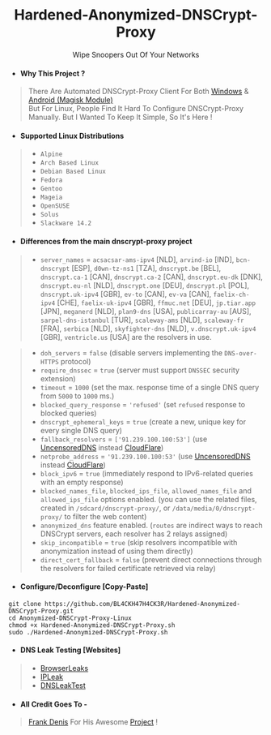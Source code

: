 <h1 align=center>Hardened-Anonymized-DNSCrypt-Proxy</h1>
<p align=center>Wipe Snoopers Out Of Your Networks</p>

- #### Why This Project ?
> There Are Automated DNSCrypt-Proxy Client For Both [Windows](https://github.com/bitbeans/SimpleDnsCrypt) & [Android (Magisk Module)](https://git.nixnet.xyz/quindecim/dnscrypt-proxy-android) <br/>
> But For Linux, People Find It Hard To Configure DNSCrypt-Proxy Manually. But I Wanted To Keep It Simple, So It's Here !

- #### Supported Linux Distributions

> - `Alpine`
> - `Arch Based Linux`
> - `Debian Based Linux`
> - `Fedora`
> - `Gentoo`
> - `Mageia`
> - `OpenSUSE`
> - `Solus`
> - `Slackware 14.2`

- #### Differences from the main dnscrypt-proxy project

> - `server_names` = `acsacsar-ams-ipv4` [NLD], `arvind-io` [IND], `bcn-dnscrypt` [ESP], `d0wn-tz-ns1` [TZA], `dnscrypt.be` [BEL], `dnscrypt.ca-1` [CAN], `dnscrypt.ca-2` [CAN], `dnscrypt.eu-dk` [DNK], `dnscrypt.eu-nl` [NLD], `dnscrypt.one` [DEU], `dnscrypt.pl` [POL], `dnscrypt.uk-ipv4` [GBR], `ev-to` [CAN], `ev-va` [CAN], `faelix-ch-ipv4` [CHE], `faelix-uk-ipv4` [GBR], `ffmuc.net` [DEU], `jp.tiar.app` [JPN], `meganerd` [NLD], `plan9-dns` [USA], `publicarray-au` [AUS], `sarpel-dns-istanbul` [TUR], `scaleway-ams` [NLD], `scaleway-fr` [FRA], `serbica` [NLD], `skyfighter-dns` [NLD], `v.dnscrypt.uk-ipv4` [GBR], `ventricle.us` [USA] are the resolvers in use.

> - `doh_servers` = `false` (disable servers implementing the `DNS-over-HTTPS` protocol)
> - `require_dnssec` = `true` (server must support `DNSSEC` security extension)
> - `timeout` = `1000` (set the max. response time of a single DNS query from `5000` to `1000` ms.)
> - `blocked_query_response` = `'refused'` (set `refused` response to blocked queries)
> - `dnscrypt_ephemeral_keys` = `true` (create a new, unique key for every single DNS query)
> - `fallback_resolvers` = `['91.239.100.100:53']` (use [UncensoredDNS](https://blog.uncensoreddns.org/) instead [CloudFlare](https://iscloudflaresafeyet.com/))
> - `netprobe_address` = `'91.239.100.100:53'` (use [UncensoredDNS](https://blog.uncensoreddns.org/) instead [CloudFlare](https://iscloudflaresafeyet.com/))
> - `block_ipv6` = `true` (immediately respond to IPv6-related queries with an empty response)
> - `blocked_names_file`, `blocked_ips_file`, `allowed_names_file` and `allowed_ips_file` options enabled. (you can use the related files, created in `/sdcard/dnscrypt-proxy/`, or `/data/media/0/dnscrypt-proxy/` to filter the web content)
> - `anonymized_dns` feature enabled. (`routes` are indirect ways to reach DNSCrypt servers, each resolver has 2 relays assigned)
> - `skip_incompatible` = `true` (skip resolvers incompatible with anonymization instead of using them directly)
> - `direct_cert_fallback` = `false` (prevent direct connections through the resolvers for failed certificate retrieved via relay)

- #### Configure/Deconfigure [Copy-Paste]
```
git clone https://github.com/BL4CKH47H4CK3R/Hardened-Anonymized-DNSCrypt-Proxy.git
cd Anonymized-DNSCrypt-Proxy-Linux
chmod +x Hardened-Anonymized-DNSCrypt-Proxy.sh
sudo ./Hardened-Anonymized-DNSCrypt-Proxy.sh
```

- #### DNS Leak Testing [Websites]
> - [BrowserLeaks](https://anon.to/?http://browserleaks.com/dns)
> - [IPLeak](https://anon.to/?http://ipleak.net)
> - [DNSLeakTest](https://anon.to/?https://www.dnsleaktest.com)

- #### All Credit Goes To -
> [Frank Denis](https://github.com/jedisct1)
> For His Awesome [Project](https://github.com/DNSCrypt/dnscrypt-proxy) !

